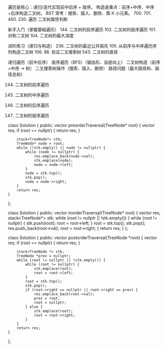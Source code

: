 遍历是核心：递归/迭代实现前中后序 + 层序。
构造是重点：前序+中序、中序+后序构造二叉树。
BST 常考：搜索、插入、删除、第 K 小元素。
            700. 701. 450. 230. 
遍历
二叉树属性判断

新手入门（掌握基础遍历）
144. 二叉树的前序遍历
102. 二叉树的层序遍历
101. 对称二叉树
104. 二叉树的最大深度

进阶练习（递归与构造）
236. 二叉树的最近公共祖先
105. 从前序与中序遍历序列构造二叉树
106. 
98. 验证二叉搜索树
543. 二叉树的直径

递归遍历（前中后序）
层序遍历（BFS）（锯齿形、自底向上）
二叉树构造（前序+中序 → 树）
二叉搜索树操作（搜索、插入、删除）
路径问题（最大路径和、路径总和）

144. 二叉树的前序遍历
94. 二叉树的中序遍历
145. 二叉树的后序遍历

102. 二叉树的层序遍历

class Solution {
public:
    vector<int> preorderTraversal(TreeNode* root) {
        vector<int> res;
        if (root == nullptr) {
            return res;
        }

        stack<TreeNode*> stk;
        TreeNode* node = root;
        while (!stk.empty() || node != nullptr) {
            while (node != nullptr) {
                res.emplace_back(node->val);
                stk.emplace(node);
                node = node->left;
            }
            node = stk.top();
            stk.pop();
            node = node->right;
        }
        return res;
    }
};

class Solution {
public:
    vector<int> inorderTraversal(TreeNode* root) {
        vector<int> res;
        stack<TreeNode*> stk;
        while (root != nullptr || !stk.empty()) {
            while (root != nullptr) {
                stk.push(root);
                root = root->left;
            }
            root = stk.top();
            stk.pop();
            res.push_back(root->val);
            root = root->right;
        }
        return res;
    }
};

class Solution {
public:
    vector<int> postorderTraversal(TreeNode *root) {
        vector<int> res;
        if (root == nullptr) {
            return res;
        }

        stack<TreeNode *> stk;
        TreeNode *prev = nullptr;
        while (root != nullptr || !stk.empty()) {
            while (root != nullptr) {
                stk.emplace(root);
                root = root->left;
            }
            root = stk.top();
            stk.pop();
            if (root->right == nullptr || root->right == prev) {
                res.emplace_back(root->val);
                prev = root;
                root = nullptr;
            } else {
                stk.emplace(root);
                root = root->right;
            }
        }
        return res;
    }
};